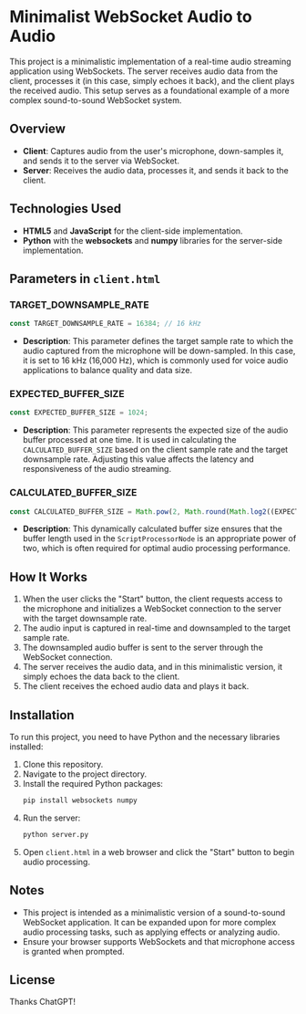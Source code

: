 # Minimalist WebSocket Audio to Audio

This project is a minimalistic implementation of a real-time audio streaming application using WebSockets. The server receives audio data from the client, processes it (in this case, simply echoes it back), and the client plays the received audio. This setup serves as a foundational example of a more complex sound-to-sound WebSocket system.

## Overview

- **Client**: Captures audio from the user's microphone, down-samples it, and sends it to the server via WebSocket.
- **Server**: Receives the audio data, processes it, and sends it back to the client.

## Technologies Used

- **HTML5** and **JavaScript** for the client-side implementation.
- **Python** with the **websockets** and **numpy** libraries for the server-side implementation.

## Parameters in `client.html`

### TARGET_DOWNSAMPLE_RATE
```javascript
const TARGET_DOWNSAMPLE_RATE = 16384; // 16 kHz
```
- **Description**: This parameter defines the target sample rate to which the audio captured from the microphone will be down-sampled. In this case, it is set to 16 kHz (16,000 Hz), which is commonly used for voice audio applications to balance quality and data size.

### EXPECTED_BUFFER_SIZE
```javascript
const EXPECTED_BUFFER_SIZE = 1024;
```
- **Description**: This parameter represents the expected size of the audio buffer processed at one time. It is used in calculating the `CALCULATED_BUFFER_SIZE` based on the client sample rate and the target downsample rate. Adjusting this value affects the latency and responsiveness of the audio streaming.

### CALCULATED_BUFFER_SIZE
```javascript
const CALCULATED_BUFFER_SIZE = Math.pow(2, Math.round(Math.log2((EXPECTED_BUFFER_SIZE * sampleRate) / TARGET_DOWNSAMPLE_RATE)));
```
- **Description**: This dynamically calculated buffer size ensures that the buffer length used in the `ScriptProcessorNode` is an appropriate power of two, which is often required for optimal audio processing performance.

## How It Works

1. When the user clicks the "Start" button, the client requests access to the microphone and initializes a WebSocket connection to the server with the target downsample rate.
2. The audio input is captured in real-time and downsampled to the target sample rate.
3. The downsampled audio buffer is sent to the server through the WebSocket connection.
4. The server receives the audio data, and in this minimalistic version, it simply echoes the data back to the client.
5. The client receives the echoed audio data and plays it back.

## Installation

To run this project, you need to have Python and the necessary libraries installed:

1. Clone this repository.
2. Navigate to the project directory.
3. Install the required Python packages:
   ```bash
   pip install websockets numpy
   ```
4. Run the server:
   ```bash
   python server.py
   ```
5. Open `client.html` in a web browser and click the "Start" button to begin audio processing.

## Notes

- This project is intended as a minimalistic version of a sound-to-sound WebSocket application. It can be expanded upon for more complex audio processing tasks, such as applying effects or analyzing audio.
- Ensure your browser supports WebSockets and that microphone access is granted when prompted.

## License

Thanks ChatGPT!